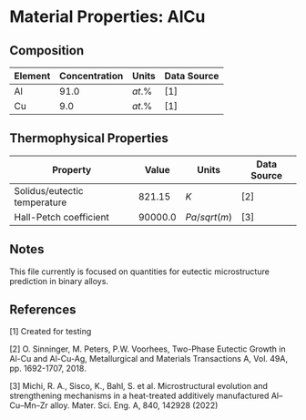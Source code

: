 # Material Properties: AlCu

## Composition 
|Element | Concentration | Units | Data Source | 
|---------| ----- | ----- | ----------- | 
| Al | 91.0 | $at. \%$ | [1] |
| Cu | 9.0 | $at. \%$ | [1] |
## Thermophysical Properties 
|Property | Value | Units | Data Source | 
|---------| ----- | ----- | ----------- | 
| Solidus/eutectic temperature | 821.15 | $K$ | [2] |
| Hall-Petch coefficient | 90000.0 | $Pa/sqrt(m)$ | [3] |

## Notes 
This file currently is focused on quantities for eutectic microstructure prediction in binary alloys.

## References 
[1] Created for testing

[2] O. Sinninger, M. Peters, P.W. Voorhees, Two-Phase Eutectic Growth in Al-Cu and Al-Cu-Ag, Metallurgical and Materials Transactions A, Vol. 49A, pp. 1692-1707, 2018.

[3] Michi, R. A., Sisco, K., Bahl, S. et al. Microstructural evolution and strengthening mechanisms in a heat-treated additively manufactured Al–Cu–Mn–Zr alloy. Mater. Sci. Eng. A, 840, 142928 (2022)

